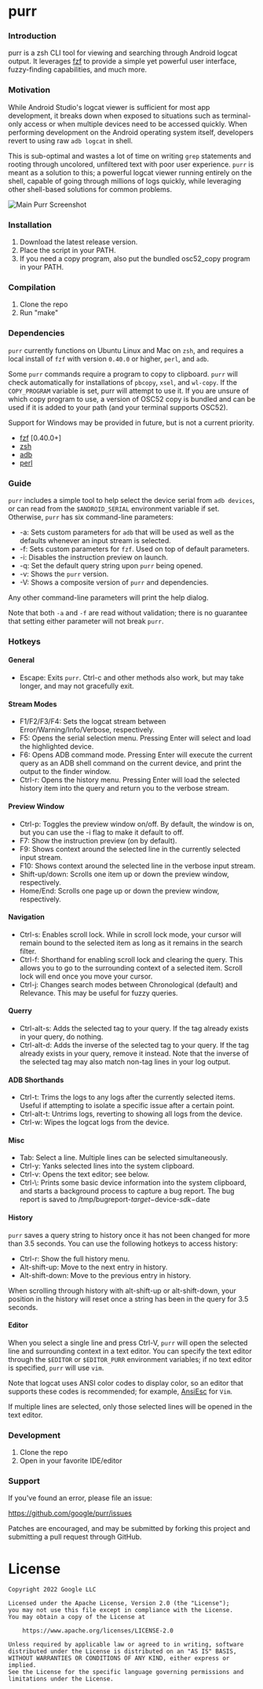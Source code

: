 # purr

### Introduction
purr is a zsh CLI tool for viewing and searching through Android logcat output. It leverages [fzf](https://github.com/junegunn/fzf) to provide a simple yet powerful user interface, fuzzy-finding capabilities, and much more. 

### Motivation
While Android Studio's logcat viewer is sufficient for most app development, it breaks down when exposed to situations such as terminal-only access or when multiple devices need to be accessed quickly. When performing development on the Android operating system itself, developers revert to using raw `adb logcat` in shell.

This is sub-optimal and wastes a lot of time on writing `grep` statements and rooting through uncolored, unfiltered text with poor user experience. `purr` is meant as a solution to this; a powerful logcat viewer running entirely on the shell, capable of going through millions of logs quickly, while leveraging other shell-based solutions for common problems.

<img src="https://github.com/google/purr/assets/126256142/9dee2b1c-f347-4465-88fe-f6923a3fc65f" alt="Main Purr Screenshot">

### Installation
1. Download the latest release version.
2. Place the script in your PATH.
3. If you need a copy program, also put the bundled osc52_copy program in your PATH.

### Compilation
1. Clone the repo
2. Run "make"

### Dependencies

`purr` currently functions on Ubuntu Linux and Mac on `zsh`, and requires a local install of `fzf` with version `0.40.0` or higher, `perl`, and `adb`.

Some `purr` commands require a program to copy to clipboard. `purr` will check automatically for installations of `pbcopy`, `xsel`, and `wl-copy`. If the `COPY_PROGRAM` variable is set, purr will attempt to use it. If you are unsure of which copy program to use, a version of OSC52 copy is bundled and can be used if it is added to your path (and your terminal supports OSC52).

Support for Windows may be provided in future, but is not a current priority.

* [fzf](https://github.com/junegunn/fzf) [0.40.0+]
* [zsh](https://github.com/zsh-users/zsh)
* [adb](https://developer.android.com/studio/command-line/adb)
* [perl](https://www.perl.org/)

### Guide
`purr` includes a simple tool to help select the device serial from `adb devices`, or can read from the `$ANDROID_SERIAL` environment variable if set. Otherwise, `purr` has six command-line parameters:

* -a: Sets custom parameters for `adb` that will be used as well as the defaults whenever an input stream is selected.
* -f: Sets custom parameters for `fzf`. Used on top of default parameters.
* -i: Disables the instruction preview on launch.
* -q: Set the default query string upon `purr` being opened.
* -v: Shows the `purr` version.
* -V: Shows a composite version of `purr` and dependencies.

Any other command-line parameters will print the help dialog.

Note that both `-a` and `-f` are read without validation; there is no guarantee that setting either parameter will not break `purr`.

### Hotkeys

#### General
* Escape: Exits `purr`. Ctrl-c and other methods also work, but may take longer, and may not gracefully exit.

#### Stream Modes
* F1/F2/F3/F4: Sets the logcat stream between Error/Warning/Info/Verbose, respectively.
* F5: Opens the serial selection menu. Pressing Enter will select and load the highlighted device.
* F6: Opens ADB command mode. Pressing Enter will execute the current query as an ADB shell command on the current device, and print the output to the finder window.
* Ctrl-r: Opens the history menu. Pressing Enter will load the selected history item into the query and return you to the verbose stream.

#### Preview Window
* Ctrl-p: Toggles the preview window on/off. By default, the window is on, but you can use the -i flag to make it default to off.
* F7: Show the instruction preview (on by default).
* F9: Shows context around the selected line in the currently selected input stream.
* F10: Shows context around the selected line in the verbose input stream.
* Shift-up/down: Scrolls one item up or down the preview window, respectively.
* Home/End: Scrolls one page up or down the preview window, respectively.

#### Navigation
* Ctrl-s: Enables scroll lock. While in scroll lock mode, your cursor will remain bound to the selected item as long as it remains in the search filter.
* Ctrl-f: Shorthand for enabling scroll lock and clearing the query. This allows you to go to the surrounding context of a selected item. Scroll lock will end once you move your cursor.
* Ctrl-j: Changes search modes between Chronological (default) and Relevance. This may be useful for fuzzy queries.

#### Querry
* Ctrl-alt-s: Adds the selected tag to your query. If the tag already exists in your query, do nothing.
* Ctrl-alt-d: Adds the inverse of the selected tag to your query. If the tag already exists in your query, remove it instead. Note that the inverse of the selected tag may also match non-tag lines in your log output.

#### ADB Shorthands
* Ctrl-t: Trims the logs to any logs after the currently selected items. Useful if attempting to isolate a specific issue after a certain point.
* Ctrl-alt-t: Untrims logs, reverting to showing all logs from the device.
* Ctrl-w: Wipes the logcat logs from the device.

#### Misc
* Tab: Select a line. Multiple lines can be selected simultaneously.
* Ctrl-y: Yanks selected lines into the system clipboard.
* Ctrl-v: Opens the text editor; see below.
* Ctrl-\\: Prints some basic device information into the system clipboard, and starts a background process to capture a bug report. The bug report is saved to /tmp/bugreport-$target-$device-$sdk-$date

#### History
`purr` saves a query string to history once it has not been changed for more than 3.5 seconds. You can use the following hotkeys to access history:

* Ctrl-r: Show the full history menu.
* Alt-shift-up: Move to the next entry in history.
* Alt-shift-down: Move to the previous entry in history.

When scrolling through history with alt-shift-up or alt-shift-down, your position in the history will reset once a string has been in the query for 3.5 seconds.

#### Editor
When you select a single line and press Ctrl-V, `purr` will open the selected line and surrounding context in a text editor. You can specify the text editor through the `$EDITOR` or `$EDITOR_PURR` environment variables; if no text editor is specified, `purr` will use `vim`. 

Note that logcat uses ANSI color codes to display color, so an editor that supports these codes is recommended; for example, [AnsiEsc](https://www.vim.org/scripts/script.php?script_id=302) for `Vim`.

If multiple lines are selected, only those selected lines will be opened in the text editor.

### Development
1. Clone the repo
2. Open in your favorite IDE/editor

### Support

If you've found an error, please file an issue:

https://github.com/google/purr/issues

Patches are encouraged, and may be submitted by forking this project and
submitting a pull request through GitHub.

License
=======

    Copyright 2022 Google LLC

    Licensed under the Apache License, Version 2.0 (the "License");
    you may not use this file except in compliance with the License.
    You may obtain a copy of the License at

        https://www.apache.org/licenses/LICENSE-2.0

    Unless required by applicable law or agreed to in writing, software
    distributed under the License is distributed on an "AS IS" BASIS,
    WITHOUT WARRANTIES OR CONDITIONS OF ANY KIND, either express or implied.
    See the License for the specific language governing permissions and
    limitations under the License.
